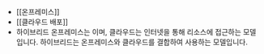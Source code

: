 - [[온프레미스]]
- [[클라우드 배포]]
- 하이브리드
온프레미스는 이며, 클라우드는 인터넷을 통해 리소스에 접근하는 모델입니다. 하이브리드는 온프레미스와 클라우드를 결합하여 사용하는 모델입니다.
